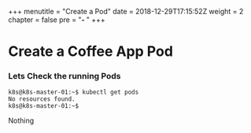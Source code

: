 +++
menutitle = "Create a Pod"
date = 2018-12-29T17:15:52Z
weight = 2
chapter = false
pre = "<b>- </b>"
+++

# Create a Coffee App Pod

### Lets Check the running Pods
```
k8s@k8s-master-01:~$ kubectl get pods
No resources found.
k8s@k8s-master-01:~$
```
Nothing <i class="fa fa-frown"></i>
